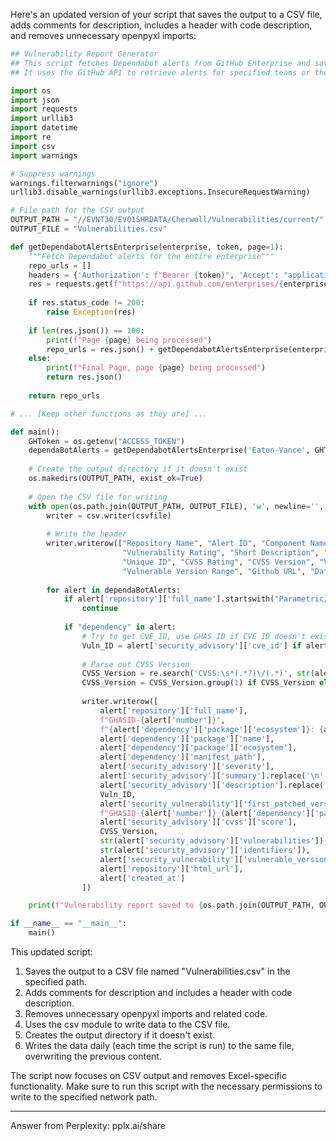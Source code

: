 Here's an updated version of your script that saves the output to a CSV file, adds comments for description, includes a header with code description, and removes unnecessary openpyxl imports:

```python
## Vulnerability Report Generator
## This script fetches Dependabot alerts from GitHub Enterprise and saves them to a CSV file.
## It uses the GitHub API to retrieve alerts for specified teams or the entire enterprise.

import os
import json
import requests
import urllib3
import datetime
import re
import csv
import warnings

# Suppress warnings
warnings.filterwarnings("ignore")
urllib3.disable_warnings(urllib3.exceptions.InsecureRequestWarning)

# File path for the CSV output
OUTPUT_PATH = "//EVNT30/EV01SHRDATA/Cherwell/Vulnerabilities/current/"
OUTPUT_FILE = "Vulnerabilities.csv"

def getDependabotAlertsEnterprise(enterprise, token, page=1):
    """Fetch Dependabot alerts for the entire enterprise"""
    repo_urls = []
    headers = {'Authorization': f"Bearer {token}", 'Accept': "application/vnd.github+json"}
    res = requests.get(f"https://api.github.com/enterprises/{enterprise}/dependabot/alerts?per_page=100&page={page}", headers=headers, verify=False)
    
    if res.status_code != 200:
        raise Exception(res)
    
    if len(res.json()) == 100:
        print(f"Page {page} being processed")
        repo_urls = res.json() + getDependabotAlertsEnterprise(enterprise, token, page+1)
    else:
        print(f"Final Page, page {page} being processed")
        return res.json()
    
    return repo_urls

# ... [Keep other functions as they are] ...

def main():
    GHToken = os.getenv("ACCESS_TOKEN")
    dependaBotAlerts = getDependabotAlertsEnterprise('Eaton-Vance', GHToken)
    
    # Create the output directory if it doesn't exist
    os.makedirs(OUTPUT_PATH, exist_ok=True)
    
    # Open the CSV file for writing
    with open(os.path.join(OUTPUT_PATH, OUTPUT_FILE), 'w', newline='', encoding='utf-8') as csvfile:
        writer = csv.writer(csvfile)
        
        # Write the header
        writer.writerow(["Repository Name", "Alert ID", "Component Name", "Package Name", "Ecosystem", "Manifest Path", 
                         "Vulnerability Rating", "Short Description", "Description", "Vulnerability ID", "First Patched Version", 
                         "Unique ID", "CVSS Rating", "CVSS Version", "Vulnerabilities List", "Identifiers", 
                         "Vulnerable Version Range", "Github URL", "Date Discovered"])
        
        for alert in dependaBotAlerts:
            if alert['repository']['full_name'].startswith("Parametric/"):
                continue
            
            if "dependency" in alert:
                # Try to get CVE_ID, use GHAS ID if CVE ID doesn't exist
                Vuln_ID = alert['security_advisory']['cve_id'] if alert['security_advisory']['cve_id'] else alert['security_advisory']['ghsa_id']
                
                # Parse out CVSS Version
                CVSS_Version = re.search('CVSS:\s*(.*?)\/(.*)', str(alert['security_advisory']['cvss']['vector_string']))
                CVSS_Version = CVSS_Version.group(1) if CVSS_Version else ""
                
                writer.writerow([
                    alert['repository']['full_name'],
                    f"GHASID-{alert['number']}",
                    f"{alert['dependency']['package']['ecosystem']}: {alert['dependency']['package']['name']}",
                    alert['dependency']['package']['name'],
                    alert['dependency']['package']['ecosystem'],
                    alert['dependency']['manifest_path'],
                    alert['security_advisory']['severity'],
                    alert['security_advisory']['summary'].replace('\n', '').replace('\r', ''),
                    alert['security_advisory']['description'].replace('\n', '').replace('\r', ''),
                    Vuln_ID,
                    alert['security_vulnerability']['first_patched_version']['identifier'] if alert['security_vulnerability']['first_patched_version'] else "Not patched",
                    f"GHASID-{alert['number']}_{alert['dependency']['package']['name']}_{alert['repository']['full_name'].replace('/', '')}",
                    alert['security_advisory']['cvss']['score'],
                    CVSS_Version,
                    str(alert['security_advisory']['vulnerabilities']),
                    str(alert['security_advisory']['identifiers']),
                    alert['security_vulnerability']['vulnerable_version_range'],
                    alert['repository']['html_url'],
                    alert['created_at']
                ])

    print(f"Vulnerability report saved to {os.path.join(OUTPUT_PATH, OUTPUT_FILE)}")

if __name__ == "__main__":
    main()
```

This updated script:

1. Saves the output to a CSV file named "Vulnerabilities.csv" in the specified path.
2. Adds comments for description and includes a header with code description.
3. Removes unnecessary openpyxl imports and related code.
4. Uses the csv module to write data to the CSV file.
5. Creates the output directory if it doesn't exist.
6. Writes the data daily (each time the script is run) to the same file, overwriting the previous content.

The script now focuses on CSV output and removes Excel-specific functionality. Make sure to run this script with the necessary permissions to write to the specified network path.

---
Answer from Perplexity: pplx.ai/share
